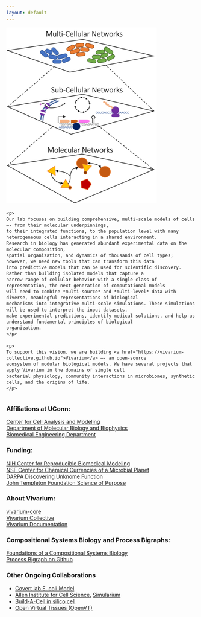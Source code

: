 ```yaml
---
layout: default
---
```


<div style="overflow: auto;">
    <img class="float-right" src="https://raw.githubusercontent.com/eagmon/eagmon.github.io/master/images/multiscale_network.png" alt="MultiscaleNetwork" width="400" />
    
    <p>
    Our lab focuses on building comprehensive, multi-scale models of cells –- from their molecular underpinnings, 
    to their integrated functions, to the population level with many heterogeneous cells interacting in a shared environment. 
    Research in biology has generated abundant experimental data on the molecular composition, 
    spatial organization, and dynamics of thousands of cell types; however, we need new tools that can transform this data 
    into predictive models that can be used for scientific discovery. Rather than building isolated models that capture a 
    narrow range of cellular behavior with a single class of representation, the next generation of computational models 
    will need to combine *multi-source* and *multi-level* data with diverse, meaningful representations of biological 
    mechanisms into integrative multi-scale simulations. These simulations will be used to interpret the input datasets, 
    make experimental predictions, identify medical solutions, and help us understand fundamental principles of biological 
    organization.
    </p>

    <p>
    To support this vision, we are building <a href="https://vivarium-collective.github.io">Vivarium</a> –- an open-source 
    ecosystem of modular biological models. We have several projects that apply Vivarium in the domains of single cell 
    bacterial physiology, community interactions in microbiomes, synthetic cells, and the origins of life.
    </p>
</div>

### Affiliations at UConn: 

[Center for Cell Analysis and Modeling](https://health.uconn.edu/cell-analysis-modeling/) \
[Department of Molecular Biology and Biophysics](https://health.uconn.edu/molecular-biology-biophysics/) \
[Biomedical Engineering Department](https://www.bme.uconn.edu) 

### Funding:

[NIH Center for Reproducible Biomedical Modeling](https://reproduciblebiomodels.org) \
[NSF Center for Chemical Currencies of a Microbial Planet](https://ccomp-stc.org) \
[DARPA Discovering Unknome Function](https://www.darpa.mil/research/programs/duf) \
[John Templeton Foundation Science of Purpose](https://www.templeton.org/internal-competiton-fund/purpose-initiative)

### About Vivarium: 

[vivarium-core](https://github.com/vivarium-collective/vivarium-core) \
[Vivarium Collective](https://vivarium-collective.github.io) \
[Vivarium Documentation](https://vivarium-core.readthedocs.io/en/latest/) 

### Compositional Systems Biology and Process Bigraphs:

[Foundations of a Compositional Systems Biology](https://arxiv.org/abs/2408.00942) \
[Process Bigraph on Github](https://github.com/vivarium-collective/process-bigraph)

### Other Ongoing Collaborations
- [Covert lab E. coli Model](https://www.covert.stanford.edu)
- [Allen Institute for Cell Science](https://alleninstitute.org/division/cell-science/?gad_source=1&gbraid=0AAAAADQlkZSqNX4XRHsQvoxN33sdHHxf6&gclid=Cj0KCQjw28W2BhC7ARIsAPerrcIdcYMm4mdfTQiNt3Nk05EpdG0BSnsTvyqLYclNrz5STvQD34dcZecaAkxVEALw_wcB), [Simularium](https://simularium.allencell.org)
- [Build-A-Cell in silico cell](https://docs.google.com/document/d/1ZITIeScV7E_KgSyAtJi7V5AM5u5ho5OsD43ZWvq5fC8/edit#heading=h.ro0uv2p9ienf)
- [Open Virtual Tissues (OpenVT)](https://openvt.org)